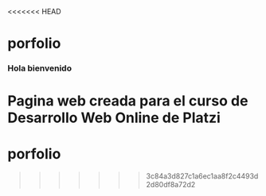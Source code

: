 <<<<<<< HEAD
# porfolio
### Hola bienvenido

Pagina web creada para el curso de Desarrollo Web Online de Platzi
=======
# porfolio
>>>>>>> 3c84a3d827c1a6ec1aa8f2c4493d2d80df8a72d2
